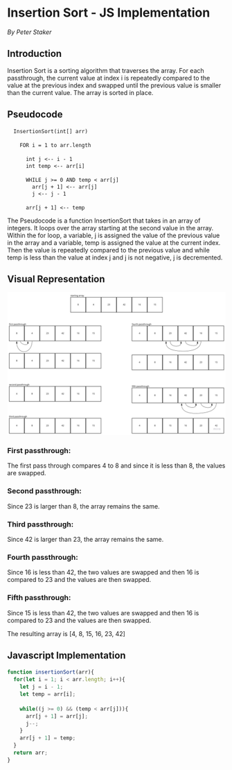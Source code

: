 # Insertion Sort - JS Implementation

*By Peter Staker*

## Introduction

Insertion Sort is a sorting algorithm that traverses the array. For each passthrough, the current value at index i is repeatedly compared to the value at the previous index and swapped until the previous value is smaller than the current value. The array is sorted in place.

## Pseudocode

```pseudocode
  InsertionSort(int[] arr)
  
    FOR i = 1 to arr.length
    
      int j <-- i - 1
      int temp <-- arr[i]
      
      WHILE j >= 0 AND temp < arr[j]
        arr[j + 1] <-- arr[j]
        j <-- j - 1
        
      arr[j + 1] <-- temp
```

The Pseudocode is a function InsertionSort that takes in an array of integers. It loops over the array starting at the second value in the array. Within the for loop, a variable, j is assigned the value of the previous value in the array and a variable, temp is assigned the value at the current index. Then the value is repeatedly compared to the previous value and while temp is less than the value at index j and j is not negative, j is decremented.

## Visual Representation

![insertion sort](./assets/insertionSort.jpg)

### First passthrough:

The first pass through compares 4 to 8 and since it is less than 8, the values are swapped.

### Second passthrough:

Since 23 is larger than 8, the array remains the same.

### Third passthrough:

Since 42 is larger than 23, the array remains the same.

### Fourth passthrough:

Since 16 is less than 42, the two values are swapped and then 16 is compared to 23 and the values are then swapped.

### Fifth passthrough:

Since 15 is less than 42, the two values are swapped and then 16 is compared to 23 and the values are then swapped.

The resulting array is [4, 8, 15, 16, 23, 42]

## Javascript Implementation

```javascript
function insertionSort(arr){
  for(let i = 1; i < arr.length; i++){
    let j = i - 1;
    let temp = arr[i];

    while((j >= 0) && (temp < arr[j])){
      arr[j + 1] = arr[j];
      j--;
    }
    arr[j + 1] = temp;
  }
  return arr;
}
```

